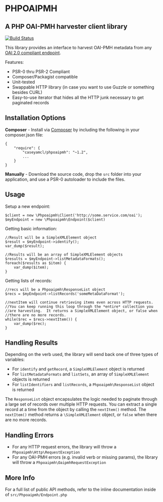PHPOAIPMH
========

A PHP OAI-PMH harvester client library
--------------------------------------

[![Build Status](https://travis-ci.org/caseyamcl/Phpoiapmh.png)](https://travis-ci.org/caseyamcl/Phpoiapmh.png)

This library provides an interface to harvest OAI-PMH metadata
from any [OAI 2.0 compliant endpoint](http://www.openarchives.org/OAI/openarchivesprotocol.html#ListMetadataFormats).

Features:
* PSR-0 thru PSR-2 Compliant
* Composer/Packagist compatible
* Unit-tested
* Swappable HTTP library (in case you want to use Guzzle or something besides CURL)
* Easy-to-use iterator that hides all the HTTP junk necessary to get paginated records


Installation Options
--------------------
**Composer** - Install via [Composer](http://getcomposer.org/) by including the following in your composer.json file: 
 
    {
        "require": {
            "caseyamcl/phpoaipmh": "~1.2",
            ...
        }
    }

**Manually** - Download the source code, drop the `src` folder into your application, and use a PSR-0 autoloader to include the files.


Usage
-----
Setup a new endpoint:

    $client = new \Phpoaipmh\Client('http://some.service.com/oai');
    $myEndpoint = new \Phpoaipmh\Endpoint($client)


Getting basic information:


    //Result will be a SimpleXMLElement object
    $result = $myEndpoint->identify();
    var_dump($result);

    //Results will be an array of SimpleXMLElement objects
    $results = $myEndpoint->listMetadataFormats();
    foreach($results as $item) {
        var_dump($item);
    }


Getting lists of records:

    //recs will be a Phpoaipmh\ResponseList object
    $recs = $myEndpoint->listRecords('someMetaDataFormat');

    //nextItem will continue retrieving items even across HTTP requests.
    //You can keep running this loop through the *entire* collection you
    //are harvesting.  It returns a SimpleXMLElement object, or false when
    //there are no more records.
    while($rec = $recs->nextItem()) {
        var_dump($rec);
    }


Handling Results
----------------
Depending on the verb used, the library will send back one of three types of
variables:

* For `identify` and `getRecord`, a `SimpleXMLElement` object is returned
* For `listMetadataFormats` and `listSets`, an array of `SimpleXMLElement` objects is returned
* For `listIdentifiers` and `listRecords`, a `Phpoaipmh\ResponseList` object is returned

The `ResponseList` object encapsulates the logic needed to paginate through a large set of records over multiple HTTP requests.  You can extract a single record at a time from the object by calling the `nextItem()` method.  The `nextItem()` method returns a `\SimpleXMLElement` object, or `false` when there are no more records.


Handling Errors
---------------
* For any HTTP request errors, the library will throw a `Phpoaipmh\Http\RequestException`
* For any OAI-PMH errors (e.g. invalid verb or missing params), the library will throw a `Phpoaipmh\OaipmhRequestException`



More Info
---------
For a full list of public API methods, refer to the inline documentation inside of `src/Phpoaipmh/Endpoint.php`
